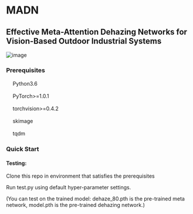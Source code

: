 # MADN
## Effective Meta-Attention Dehazing Networks for Vision-Based Outdoor Industrial Systems 
![image](https://github.com/TongyJia/MADN/blob/main/dehazed_net.jpg)
### Prerequisites 
   　 Python3.6
     
   　 PyTorch>=1.0.1
     
   　 torchvision>=0.4.2
     
   　 skimage
     
   　 tqdm
   
   
### Quick Start
#### Testing:
Clone this repo in environment that satisfies the prerequisites

Run test.py using default hyper-parameter settings.

(You can test on the trained model:
 dehaze_80.pth is the pre-trained meta network,
 model.pth is the pre-trained dehazing network.)
 
  




